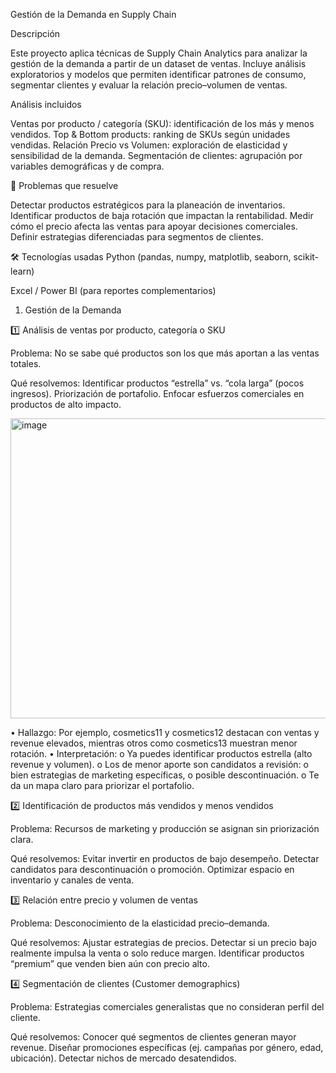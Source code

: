 Gestión de la Demanda en Supply Chain

Descripción

Este proyecto aplica técnicas de Supply Chain Analytics para analizar la gestión de la demanda a partir de un dataset de ventas. Incluye análisis exploratorios y modelos que permiten identificar patrones de consumo, segmentar clientes y evaluar la relación precio–volumen de ventas.

Análisis incluidos

Ventas por producto / categoría (SKU): identificación de los más y menos vendidos.
Top & Bottom products: ranking de SKUs según unidades vendidas.
Relación Precio vs Volumen: exploración de elasticidad y sensibilidad de la demanda.
Segmentación de clientes: agrupación por variables demográficas y de compra.

🎯 Problemas que resuelve

Detectar productos estratégicos para la planeación de inventarios.
Identificar productos de baja rotación que impactan la rentabilidad.
Medir cómo el precio afecta las ventas para apoyar decisiones comerciales.
Definir estrategias diferenciadas para segmentos de clientes.

🛠️ Tecnologías usadas
Python (pandas, numpy, matplotlib, seaborn, scikit-learn)

Excel / Power BI (para reportes complementarios)

1. Gestión de la Demanda

1️⃣ Análisis de ventas por producto, categoría o SKU

Problema: No se sabe qué productos son los que más aportan a las ventas totales.

Qué resolvemos:
Identificar productos “estrella” vs. “cola larga” (pocos ingresos).
Priorización de portafolio.
Enfocar esfuerzos comerciales en productos de alto impacto.


<img width="856" height="480" alt="image" src="https://github.com/user-attachments/assets/20563b73-a8cb-49c2-8ea4-9fe809c79846" />

•	Hallazgo: Por ejemplo, cosmetics11 y cosmetics12 destacan con ventas y revenue elevados, mientras otros como cosmetics13 muestran menor rotación.
•	Interpretación:
o	Ya puedes identificar productos estrella (alto revenue y volumen).
o	Los de menor aporte son candidatos a revisión: o bien estrategias de marketing específicas, o posible descontinuación.
o	Te da un mapa claro para priorizar el portafolio.


2️⃣ Identificación de productos más vendidos y menos vendidos

Problema: Recursos de marketing y producción se asignan sin priorización clara.

Qué resolvemos:
Evitar invertir en productos de bajo desempeño.
Detectar candidatos para descontinuación o promoción.
Optimizar espacio en inventario y canales de venta.

3️⃣ Relación entre precio y volumen de ventas

Problema: Desconocimiento de la elasticidad precio–demanda.

Qué resolvemos:
Ajustar estrategias de precios.
Detectar si un precio bajo realmente impulsa la venta o solo reduce margen.
Identificar productos “premium” que venden bien aún con precio alto.

4️⃣ Segmentación de clientes (Customer demographics)

Problema: Estrategias comerciales generalistas que no consideran perfil del cliente.

Qué resolvemos:
Conocer qué segmentos de clientes generan mayor revenue.
Diseñar promociones específicas (ej. campañas por género, edad, ubicación).
Detectar nichos de mercado desatendidos.
